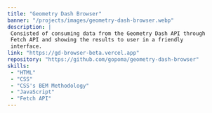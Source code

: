 ```yaml
---
title: "Geometry Dash Browser"
banner: "/projects/images/geometry-dash-browser.webp"
description: |
 Consisted of consuming data from the Geometry Dash API through
 Fetch API and showing the results to user in a friendly
 interface.
link: "https://gd-browser-beta.vercel.app"
repository: "https://github.com/gopoma/geometry-dash-browser"
skills:
 - "HTML"
 - "CSS"
 - "CSS's BEM Methodology"
 - "JavaScript"
 - "Fetch API"
---
```

